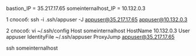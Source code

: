 bastion_IP = 35.217.17.65
someinternalhost_IP = 10.132.0.3

1 способ:
ssh -i .ssh/appuser -J appuser@35.217.17.65 appuser@10.132.0.3

2 способ:
vi ~/.ssh/config
Host someinternalhost
  HostName 10.132.0.3
  User appuser
  IdentityFile ~/.ssh/appuser
  ProxyJump appuser@35.217.17.65

ssh someinternalhost

